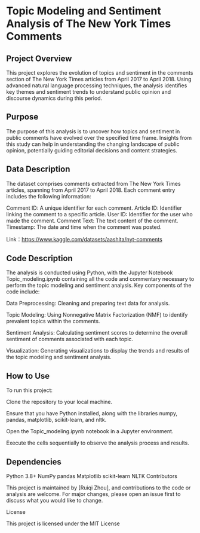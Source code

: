 # Topic Modeling and Sentiment Analysis of The New York Times Comments

## Project Overview

This project explores the evolution of topics and sentiment in the comments section of The New York Times articles from April 2017 to April 2018. Using advanced natural language processing techniques, the analysis identifies key themes and sentiment trends to understand public opinion and discourse dynamics during this period.

## Purpose

The purpose of this analysis is to uncover how topics and sentiment in public comments have evolved over the specified time frame. Insights from this study can help in understanding the changing landscape of public opinion, potentially guiding editorial decisions and content strategies.

## Data Description

The dataset comprises comments extracted from The New York Times articles, spanning from April 2017 to April 2018. Each comment entry includes the following information:

Comment ID: A unique identifier for each comment.
Article ID: Identifier linking the comment to a specific article.
User ID: Identifier for the user who made the comment.
Comment Text: The text content of the comment.
Timestamp: The date and time when the comment was posted.

Link：https://www.kaggle.com/datasets/aashita/nyt-comments

## Code Description

The analysis is conducted using Python, with the Jupyter Notebook Topic_modeling.ipynb containing all the code and commentary necessary to perform the topic modeling and sentiment analysis. Key components of the code include:

Data Preprocessing: Cleaning and preparing text data for analysis.

Topic Modeling: Using Nonnegative Matrix Factorization (NMF) to identify prevalent topics within the comments.

Sentiment Analysis: Calculating sentiment scores to determine the overall sentiment of comments associated with each topic.

Visualization: Generating visualizations to display the trends and results of the topic modeling and sentiment analysis.

## How to Use

To run this project:

Clone the repository to your local machine.

Ensure that you have Python installed, along with the libraries numpy, pandas, matplotlib, scikit-learn, and nltk.

Open the Topic_modeling.ipynb notebook in a Jupyter environment.

Execute the cells sequentially to observe the analysis process and results.

## Dependencies

Python 3.8+
NumPy
pandas
Matplotlib
scikit-learn
NLTK
Contributors

This project is maintained by [Ruiqi Zhou], and contributions to the code or analysis are welcome. For major changes, please open an issue first to discuss what you would like to change.

License

This project is licensed under the MIT License 

